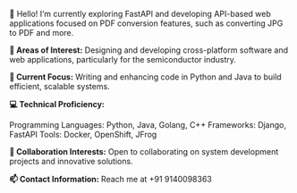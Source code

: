👋 Hello!
I’m currently exploring FastAPI and developing API-based web applications focused on PDF conversion features, such as converting JPG to PDF and more.

**👀 Areas of Interest:**
Designing and developing cross-platform software and web applications, particularly for the semiconductor industry.

**🌱 Current Focus:**
Writing and enhancing code in Python and Java to build efficient, scalable systems.

**💻 Technical Proficiency:**

Programming Languages: Python, Java, Golang, C++
Frameworks: Django, FastAPI
Tools: Docker, OpenShift, JFrog

**💞️ Collaboration Interests:**
Open to collaborating on system development projects and innovative solutions.

**📫 Contact Information:**
Reach me at +91 9140098363
